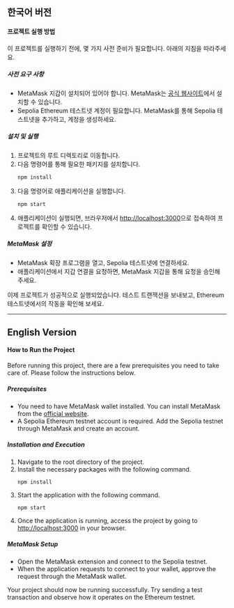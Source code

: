 ## 한국어 버전

#### 프로젝트 실행 방법

이 프로젝트를 실행하기 전에, 몇 가지 사전 준비가 필요합니다. 아래의 지침을 따라주세요.

##### 사전 요구 사항
- MetaMask 지갑이 설치되어 있어야 합니다. MetaMask는 [공식 웹사이트](https://metamask.io/)에서 설치할 수 있습니다.
- Sepolia Ethereum 테스트넷 계정이 필요합니다. MetaMask를 통해 Sepolia 테스트넷을 추가하고, 계정을 생성하세요.

##### 설치 및 실행
1. 프로젝트의 루트 디렉토리로 이동합니다.
2. 다음 명령어를 통해 필요한 패키지를 설치합니다.
   ```
   npm install
   ```
3. 다음 명령어로 애플리케이션을 실행합니다.
   ```
   npm start
   ```
4. 애플리케이션이 실행되면, 브라우저에서 [http://localhost:3000](http://localhost:3000)으로 접속하여 프로젝트를 확인할 수 있습니다.

##### MetaMask 설정
- MetaMask 확장 프로그램을 열고, Sepolia 테스트넷에 연결하세요.
- 애플리케이션에서 지갑 연결을 요청하면, MetaMask 지갑을 통해 요청을 승인해 주세요.

이제 프로젝트가 성공적으로 실행되었습니다. 테스트 트랜잭션을 보내보고, Ethereum 테스트넷에서의 작동을 확인해 보세요.

---

## English Version

#### How to Run the Project

Before running this project, there are a few prerequisites you need to take care of. Please follow the instructions below.

##### Prerequisites
- You need to have MetaMask wallet installed. You can install MetaMask from the [official website](https://metamask.io/).
- A Sepolia Ethereum testnet account is required. Add the Sepolia testnet through MetaMask and create an account.

##### Installation and Execution
1. Navigate to the root directory of the project.
2. Install the necessary packages with the following command.
   ```
   npm install
   ```
3. Start the application with the following command.
   ```
   npm start
   ```
4. Once the application is running, access the project by going to [http://localhost:3000](http://localhost:3000) in your browser.

##### MetaMask Setup
- Open the MetaMask extension and connect to the Sepolia testnet.
- When the application requests to connect to your wallet, approve the request through the MetaMask wallet.

Your project should now be running successfully. Try sending a test transaction and observe how it operates on the Ethereum testnet.